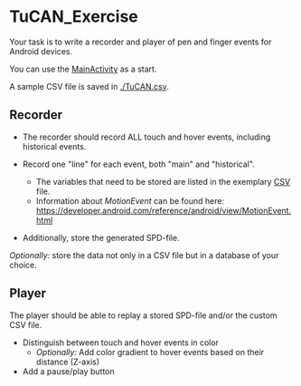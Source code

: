# TuCAN_Exercise

Your task is to write a recorder and player of pen and finger events for Android devices.

You can use the [MainActivity](https://github.com/Heikofant/TuCAN_Exercise/blob/master/TuCAN_Exercise_Android/app/src/main/java/org/tucantest/tucan_exercise_android/MainActivity.java) as a start.

A sample CSV file is saved in [./TuCAN.csv](https://github.com/Heikofant/TuCAN_Exercise/blob/master/TUCAN.csv).

## Recorder
* The recorder should record ALL touch and hover events, including historical events.
* Record one "line" for each event, both "main" and "historical".
  * The variables that need to be stored are listed in the exemplary [CSV](https://github.com/Heikofant/TuCAN_Exercise/blob/master/TUCAN.csv) file.
  * Information about <i>MotionEvent</i> can be found here: https://developer.android.com/reference/android/view/MotionEvent.html

* Additionally, store the generated SPD-file.

<i>Optionally:</i> store the data not only in a CSV file but in a database of your choice.

## Player

The player should be able to replay a stored SPD-file and/or the custom CSV file.
* Distinguish between touch and hover events in color
  * <i>Optionally:</i> Add color gradient to hover events based on their distance (Z-axis)
* Add a pause/play button
